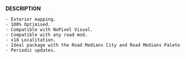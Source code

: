 **DESCRIPTION**
    
    - Exterior mapping.
    - 100% Optimised.
    - Compatible with NoPixel Visual.
    - Compatible with any road mod.
    - x18 Localitation.
    - Ideal package with the Road Medians City and Road Medians Paleto
    - Periodic updates.
